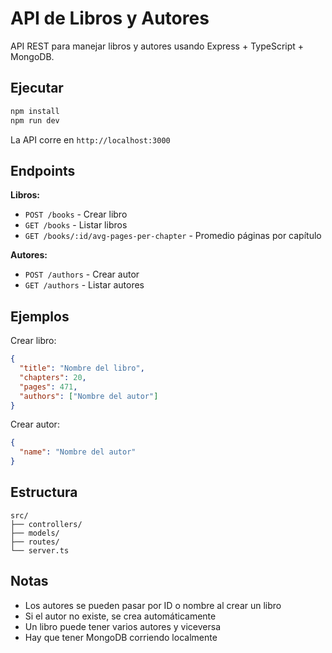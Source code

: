 # API de Libros y Autores

API REST para manejar libros y autores usando Express + TypeScript + MongoDB.

## Ejecutar

```bash
npm install
npm run dev
```

La API corre en `http://localhost:3000`

## Endpoints

**Libros:**
- `POST /books` - Crear libro
- `GET /books` - Listar libros
- `GET /books/:id/avg-pages-per-chapter` - Promedio páginas por capítulo

**Autores:**
- `POST /authors` - Crear autor  
- `GET /authors` - Listar autores

## Ejemplos

Crear libro:
```json
{
  "title": "Nombre del libro",
  "chapters": 20,
  "pages": 471,
  "authors": ["Nombre del autor"]
}
```

Crear autor:
```json
{
  "name": "Nombre del autor"
}
```

## Estructura

```
src/
├── controllers/    
├── models/        
├── routes/        
└── server.ts      
```

## Notas

- Los autores se pueden pasar por ID o nombre al crear un libro
- Si el autor no existe, se crea automáticamente
- Un libro puede tener varios autores y viceversa
- Hay que tener MongoDB corriendo localmente
